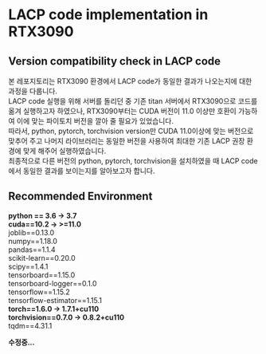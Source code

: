 # LACP code implementation in RTX3090
## Version compatibility check in LACP code

본 레포지토리는 RTX3090 환경에서 LACP code가 동일한 결과가 나오는지에 대한 과정을 다룹니다.<br>
LACP code 실행을 위해 서버를 돌리던 중 기존 titan 서버에서 RTX3090으로 코드를 옮겨 실행하고자 하였으나, RTX3090부터는 CUDA 버전이 11.0 이상만 호환이 가능하여 이에 맞는 파이토치 버전을 깔아 줄 필요가 있었습니다.   
따라서, python, pytorch, torchvision version만 CUDA 11.0이상에 맞는 버전으로 맞추어 주고 나머지 라이브러리는 동일한 버전을 사용하여 최대한 기존 LACP 권장 환경에 맞게 해주어 실행하였습니다.<br>
최종적으로 다른 버전의 python, pytorch, torchvision을 설치하였을 때 LACP code에서 동일한 결과를 보이는지를 알아보고자 합니다.


## Recommended Environment
**python == 3.6 &#8594; 3.7**<br>
**cuda==10.2 &#8594; >=11.0**<br>
joblib==0.13.0<br>
numpy==1.18.0<br>
pandas==1.1.4<br>
scikit-learn==0.20.0<br>
scipy==1.4.1<br>
tensorboard==1.15.0<br>
tensorboard-logger==0.1.0<br>
tensorflow==1.15.2<br>
tensorflow-estimator==1.15.1<br>
**torch==1.6.0 &#8594; 1.7.1+cu110**<br>
**torchvision==0.7.0 &#8594; 0.8.2+cu110**<br>
tqdm==4.31.1<br>


**수정중...**
